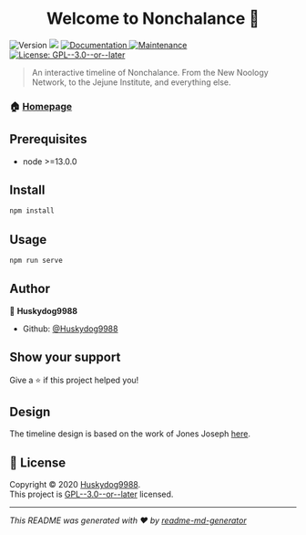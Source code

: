 <h1 align="center">Welcome to Nonchalance 👋</h1>
<p>
  <img alt="Version" src="https://img.shields.io/badge/version-2.2.0-blue.svg?cacheSeconds=2592000" />
  <img src="https://img.shields.io/badge/node-%3E%3D13.0.0-blue.svg" />
  <a href="https://github.com/Huskydog9988/Nonchalance#readme" target="_blank">
    <img alt="Documentation" src="https://img.shields.io/badge/documentation-yes-brightgreen.svg" />
  </a>
  <a href="https://github.com/Huskydog9988/Nonchalance/graphs/commit-activity" target="_blank">
    <img alt="Maintenance" src="https://img.shields.io/badge/Maintained%3F-no-green.svg" />
  </a>
  <a href="https://github.com/Huskydog9988/Nonchalance/blob/master/LICENSE" target="_blank">
    <img alt="License: GPL--3.0--or--later" src="https://img.shields.io/github/license/Huskydog9988/Nonchalance" />
  </a>
</p>

> An interactive timeline of Nonchalance. From the New Noology Network, to the Jejune Institute, and everything else.

### 🏠 [Homepage](https://huskydog9988.github.io/Nonchalance/)

## Prerequisites

- node >=13.0.0

## Install

```sh
npm install
```

## Usage

```sh
npm run serve
```

## Author

👤 **Huskydog9988**

* Github: [@Huskydog9988](https://github.com/Huskydog9988)

## Show your support

Give a ⭐️ if this project helped you!

## Design
The timeline design is based on the work of Jones Joseph [here](https://codepen.io/jo_Geek/pen/NLoGZZ).

## 📝 License

Copyright © 2020 [Huskydog9988](https://github.com/Huskydog9988).<br />
This project is [GPL--3.0--or--later](https://github.com/Huskydog9988/Nonchalance/blob/master/LICENSE) licensed.

***
_This README was generated with ❤️ by [readme-md-generator](https://github.com/kefranabg/readme-md-generator)_
